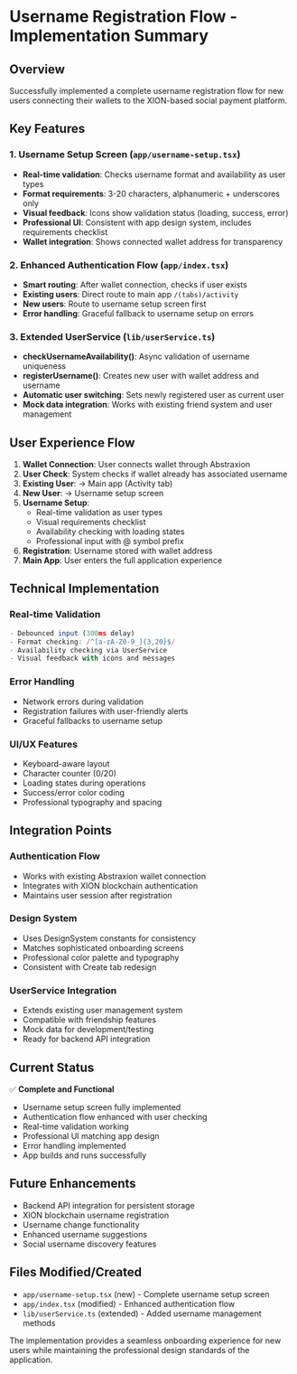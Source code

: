 # Username Registration Flow - Implementation Summary

## Overview

Successfully implemented a complete username registration flow for new users connecting their wallets to the XION-based social payment platform.

## Key Features

### 1. Username Setup Screen (`app/username-setup.tsx`)

- **Real-time validation**: Checks username format and availability as user types
- **Format requirements**: 3-20 characters, alphanumeric + underscores only
- **Visual feedback**: Icons show validation status (loading, success, error)
- **Professional UI**: Consistent with app design system, includes requirements checklist
- **Wallet integration**: Shows connected wallet address for transparency

### 2. Enhanced Authentication Flow (`app/index.tsx`)

- **Smart routing**: After wallet connection, checks if user exists
- **Existing users**: Direct route to main app `/(tabs)/activity`
- **New users**: Route to username setup screen first
- **Error handling**: Graceful fallback to username setup on errors

### 3. Extended UserService (`lib/userService.ts`)

- **checkUsernameAvailability()**: Async validation of username uniqueness
- **registerUsername()**: Creates new user with wallet address and username
- **Automatic user switching**: Sets newly registered user as current user
- **Mock data integration**: Works with existing friend system and user management

## User Experience Flow

1. **Wallet Connection**: User connects wallet through Abstraxion
2. **User Check**: System checks if wallet already has associated username
3. **Existing User**: → Main app (Activity tab)
4. **New User**: → Username setup screen
5. **Username Setup**:
   - Real-time validation as user types
   - Visual requirements checklist
   - Availability checking with loading states
   - Professional input with @ symbol prefix
6. **Registration**: Username stored with wallet address
7. **Main App**: User enters the full application experience

## Technical Implementation

### Real-time Validation

```typescript
- Debounced input (300ms delay)
- Format checking: /^[a-zA-Z0-9_]{3,20}$/
- Availability checking via UserService
- Visual feedback with icons and messages
```

### Error Handling

- Network errors during validation
- Registration failures with user-friendly alerts
- Graceful fallbacks to username setup

### UI/UX Features

- Keyboard-aware layout
- Character counter (0/20)
- Loading states during operations
- Success/error color coding
- Professional typography and spacing

## Integration Points

### Authentication Flow

- Works with existing Abstraxion wallet connection
- Integrates with XION blockchain authentication
- Maintains user session after registration

### Design System

- Uses DesignSystem constants for consistency
- Matches sophisticated onboarding screens
- Professional color palette and typography
- Consistent with Create tab redesign

### UserService Integration

- Extends existing user management system
- Compatible with friendship features
- Mock data for development/testing
- Ready for backend API integration

## Current Status

✅ **Complete and Functional**

- Username setup screen fully implemented
- Authentication flow enhanced with user checking
- Real-time validation working
- Professional UI matching app design
- Error handling implemented
- App builds and runs successfully

## Future Enhancements

- Backend API integration for persistent storage
- XION blockchain username registration
- Username change functionality
- Enhanced username suggestions
- Social username discovery features

## Files Modified/Created

- `app/username-setup.tsx` (new) - Complete username setup screen
- `app/index.tsx` (modified) - Enhanced authentication flow
- `lib/userService.ts` (extended) - Added username management methods

The implementation provides a seamless onboarding experience for new users while maintaining the professional design standards of the application.
